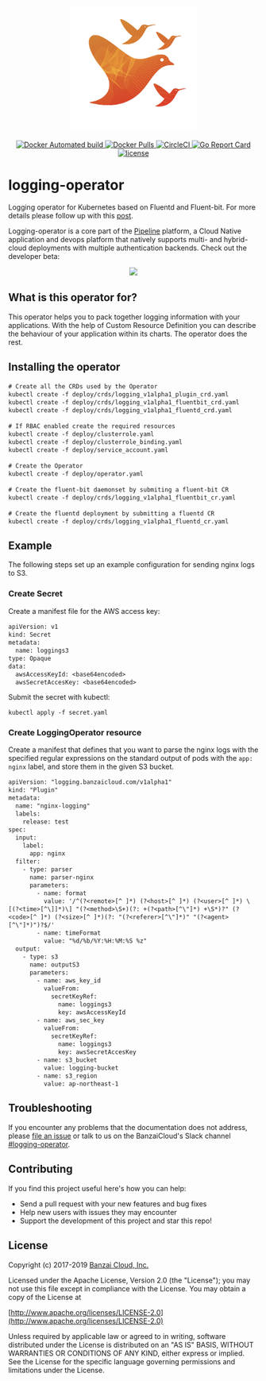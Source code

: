 <p align="center"><img src="docs/img/logo.png" width="260"></p>
<p align="center">

  <a href="https://hub.docker.com/r/banzaicloud/logging-operator/">
    <img src="https://img.shields.io/docker/automated/banzaicloud/logging-operator.svg" alt="Docker Automated build">
  </a>

  <a href="https://hub.docker.com/r/banzaicloud/logging-operator/">
    <img src="https://img.shields.io/docker/pulls/banzaicloud/logging-operator.svg?style=shield" alt="Docker Pulls">
  </a>

  <a href="https://circleci.com/gh/banzaicloud/logging-operator">
    <img src="https://circleci.com/gh/banzaicloud/logging-operator.svg?style=shield" alt="CircleCI">
  </a>

  <a href="https://goreportcard.com/badge/github.com/banzaicloud/logging-operator">
    <img src="https://goreportcard.com/badge/github.com/banzaicloud/logging-operator" alt="Go Report Card">
  </a>

  <a href="https://github.com/banzaicloud/logging-operator/">
    <img src="https://img.shields.io/badge/license-Apache%20v2-orange.svg" alt="license">
  </a>

</p>


# logging-operator

Logging operator for Kubernetes based on Fluentd and Fluent-bit. For more details please follow up with this [post](https://banzaicloud.com/blog/k8s-logging-operator/).

Logging-operator is a core part of the [Pipeline](https://beta.banzaicloud.io) platform, a Cloud Native application and devops platform that natively supports multi- and hybrid-cloud deployments with multiple authentication backends. Check out the developer beta:
 <p align="center">
   <a href="https://beta.banzaicloud.io">
   <img src="https://camo.githubusercontent.com/a487fb3128bcd1ef9fc1bf97ead8d6d6a442049a/68747470733a2f2f62616e7a6169636c6f75642e636f6d2f696d672f7472795f706970656c696e655f627574746f6e2e737667">
   </a>
 </p>

## What is this operator for?

This operator helps you to pack together logging information with your applications. With the help of Custom Resource Definition you can describe the behaviour of your application within its charts. The operator does the rest.

## Installing the operator

```
# Create all the CRDs used by the Operator
kubectl create -f deploy/crds/logging_v1alpha1_plugin_crd.yaml
kubectl create -f deploy/crds/logging_v1alpha1_fluentbit_crd.yaml
kubectl create -f deploy/crds/logging_v1alpha1_fluentd_crd.yaml

# If RBAC enabled create the required resources
kubectl create -f deploy/clusterrole.yaml 
kubectl create -f deploy/clusterrole_binding.yaml
kubectl create -f deploy/service_account.yaml

# Create the Operator
kubectl create -f deploy/operator.yaml

# Create the fluent-bit daemonset by submiting a fluent-bit CR
kubectl create -f deploy/crds/logging_v1alpha1_fluentbit_cr.yaml

# Create the fluentd deployment by submitting a fluentd CR
kubectl create -f deploy/crds/logging_v1alpha1_fluentd_cr.yaml

```

## Example

The following steps set up an example configuration for sending nginx logs to S3.

### Create Secret

Create a manifest file for the AWS access key:

```
apiVersion: v1
kind: Secret
metadata:
  name: loggings3
type: Opaque
data:
  awsAccessKeyId: <base64encoded>
  awsSecretAccesKey: <base64encoded>
```

Submit the secret with kubectl:

```
kubectl apply -f secret.yaml
```

### Create LoggingOperator resource

Create a manifest that defines that you want to parse the nginx logs with the specified regular expressions on the standard output of pods with the `app: nginx` label, and store them in the given S3 bucket.

```
apiVersion: "logging.banzaicloud.com/v1alpha1"
kind: "Plugin"
metadata:
  name: "nginx-logging"
  labels:
    release: test
spec:
  input:
    label:
      app: nginx
  filter:
    - type: parser
      name: parser-nginx
      parameters:
        - name: format
          value: '/^(?<remote>[^ ]*) (?<host>[^ ]*) (?<user>[^ ]*) \[(?<time>[^\]]*)\] "(?<method>\S+)(?: +(?<path>[^\"]*) +\S*)?" (?<code>[^ ]*) (?<size>[^ ]*)(?: "(?<referer>[^\"]*)" "(?<agent>[^\"]*)")?$/'
        - name: timeFormat
          value: "%d/%b/%Y:%H:%M:%S %z"
  output:
    - type: s3
      name: outputS3
      parameters:
        - name: aws_key_id
          valueFrom:
            secretKeyRef:
              name: loggings3
              key: awsAccessKeyId
        - name: aws_sec_key
          valueFrom:
            secretKeyRef:
              name: loggings3
              key: awsSecretAccesKey
        - name: s3_bucket
          value: logging-bucket
        - name: s3_region
          value: ap-northeast-1
```

## Troubleshooting

If you encounter any problems that the documentation does not address, please [file an issue](https://github.com/banzaicloud/logging-operator/issues) or talk to us on the BanzaiCloud's Slack channel [#logging-operator](https://slack.banzaicloud.io/).


## Contributing

If you find this project useful here's how you can help:

- Send a pull request with your new features and bug fixes
- Help new users with issues they may encounter
- Support the development of this project and star this repo!

## License

Copyright (c) 2017-2019 [Banzai Cloud, Inc.](https://banzaicloud.com)

Licensed under the Apache License, Version 2.0 (the "License");
you may not use this file except in compliance with the License.
You may obtain a copy of the License at

[http://www.apache.org/licenses/LICENSE-2.0](http://www.apache.org/licenses/LICENSE-2.0)

Unless required by applicable law or agreed to in writing, software
distributed under the License is distributed on an "AS IS" BASIS,
WITHOUT WARRANTIES OR CONDITIONS OF ANY KIND, either express or implied.
See the License for the specific language governing permissions and
limitations under the License.

